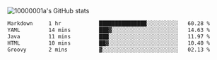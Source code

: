 ![10000001a's GitHub stats](https://github-readme-stats.vercel.app/api?username=10000001a&show_icons=true&theme=onedark&count_private=true)

<!-- [![Top Langs](https://github-readme-stats.vercel.app/api/top-langs/?username=10000001a&layout=compact&theme=onedark&langs_count=5)](https://github.com/anuraghazra/github-readme-stats) -->
<!--
**10000001a/10000001a** is a ✨ _special_ ✨ repository because its `README.md` (this file) appears on your GitHub profile.

Here are some ideas to get you started:

- 🔭 I’m currently working on ...
- 🌱 I’m currently learning ...
- 👯 I’m looking to collaborate on ...
- 🤔 I’m looking for help with ...
- 💬 Ask me about ...
- 📫 How to reach me: ...
- 😄 Pronouns: ...
- ⚡ Fun fact: ...
-->

<!--START_SECTION:waka-->

```txt
Markdown     1 hr            ███████████████░░░░░░░░░░   60.28 %
YAML         14 mins         ███▓░░░░░░░░░░░░░░░░░░░░░   14.63 %
Java         11 mins         ███░░░░░░░░░░░░░░░░░░░░░░   11.97 %
HTML         10 mins         ██▓░░░░░░░░░░░░░░░░░░░░░░   10.40 %
Groovy       2 mins          ▓░░░░░░░░░░░░░░░░░░░░░░░░   02.13 %
```

<!--END_SECTION:waka-->
